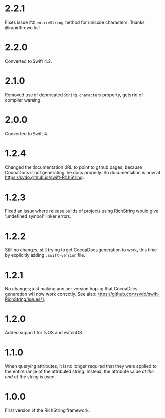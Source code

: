 2.2.1
=====
Fixes issue #3: `entireString` method for unicode characters. Thanks @rapidfireworks!


2.2.0
=====
Converted to Swift 4.2.


2.1.0
=====
Removed use of deprecated `String.characters` property, gets rid of compiler warning.


2.0.0
=====
Converted to Swift 4.


1.2.4
=====
Changed the documentation URL to point to github pages, because CocoaDocs is not generating the docs
properly. So documentation is now at https://svdo.github.io/swift-RichString.


1.2.3
=====
Fixed an issue where release builds of projects using RichString would
give 'undefined symbol' linker errors.


1.2.2
=====
Still no changes, still trying to get CocoaDocs generation to work, this time by explicitly adding
`.swift-version` file.


1.2.1
=====
No changes; just making another version hoping that CocoaDocs generation will now work correctly.
See also: https://github.com/svdo/swift-RichString/issues/1.


1.2.0
=====
Added support for tvOS and watchOS.


1.1.0
=====
When querying attributes, it is no longer required that they were applied to the entire
range of the attributed string. Instead, the attribute value *at the end of the string* is used.


1.0.0
=====
First version of the RichString framework.
